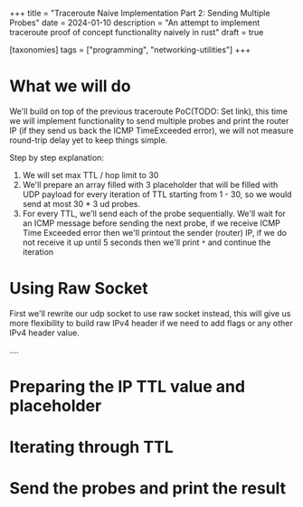 +++
title = "Traceroute Naive Implementation Part 2: Sending Multiple Probes"
date = 2024-01-10
description = "An attempt to implement traceroute proof of concept functionality naively in rust"
draft = true

[taxonomies]
tags = ["programming", "networking-utilities"]
+++


# What we will do
We'll build on top of the previous traceroute PoC(TODO: Set link), this time we will
implement functionality to send multiple probes and print the router IP (if they send us back the ICMP TimeExceeded error),
we will not measure round-trip delay yet to keep things simple.

Step by step explanation:
1. We will set max TTL / hop limit to 30
2. We'll prepare an array filled with 3 placeholder that will be filled with UDP payload for every iteration of TTL starting from 1 - 30, so we would send at most 30 * 3 ud probes.
3. For every TTL, we'll send each of the probe sequentially. We'll wait for an ICMP message before sending the next probe,
   if we receive ICMP Time Exceeded error then we'll printout the sender (router) IP, if we do not receive it up until 5 seconds then we'll print `*` and continue the iteration

# Using Raw Socket
First we'll rewrite our udp socket to use raw socket instead, this will give us
more flexibility to build raw IPv4 header if we need to add flags or any other
IPv4 header value.

....

# Preparing the IP TTL value and placeholder




# Iterating through TTL




# Send the probes and print the result

